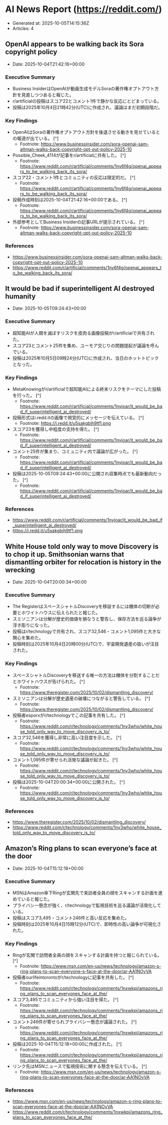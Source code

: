 # AI News Report (https://reddit.com/)

- Generated at: 2025-10-05T14:15:36Z
- Articles: 4

## OpenAI appears to be walking back its Sora copyright policy
- Date: 2025-10-04T21:42:16+00:00

### Executive Summary
- Business InsiderはOpenAIが動画生成モデルSoraの著作権オプトアウト方針を見直しつつあると報じた。
- r/artificialの投稿はスコア22とコメント1件で静かな反応にとどまっている。
- 投稿は2025年10月4日21時42分(UTC)に作成され、議論はまだ初期段階だ。

### Key Findings
- OpenAIはSoraの著作権オプトアウト方針を後退させる動きを見せているとの報道が出ている。 [^]
  - Footnote: https://www.businessinsider.com/sora-openai-sam-altman-walks-back-copyright-opt-out-policy-2025-10
- Possible_Cheek_4114が記事をr/artificialに共有した。 [^]
  - Footnote: https://www.reddit.com/r/artificial/comments/1ny6f4g/openai_appears_to_be_walking_back_its_sora/
- スコア22・コメント1件とコミュニティの反応は限定的だ。 [^]
  - Footnote: https://www.reddit.com/r/artificial/comments/1ny6f4g/openai_appears_to_be_walking_back_its_sora/
- 投稿作成時刻は2025-10-04T21:42:16+00:00である。 [^]
  - Footnote: https://www.reddit.com/r/artificial/comments/1ny6f4g/openai_appears_to_be_walking_back_its_sora/
- 外部参考としてBusiness Insiderの記事URLが提示されている。 [^]
  - Footnote: https://www.businessinsider.com/sora-openai-sam-altman-walks-back-copyright-opt-out-policy-2025-10

### References
- https://www.businessinsider.com/sora-openai-sam-altman-walks-back-copyright-opt-out-policy-2025-10
- https://www.reddit.com/r/artificial/comments/1ny6f4g/openai_appears_to_be_walking_back_its_sora/

## It would be bad if superintelligent AI destroyed humanity
- Date: 2025-10-05T09:24:43+00:00

### Executive Summary
- 超知能AIが人類を滅ぼすリスクを皮肉る画像投稿がr/artificialで共有された。
- スコア23とコメント25件を集め、ユーモア交じりの問題提起が議論を呼んでいる。
- 投稿は2025年10月5日09時24分(UTC)に作成され、当日のホットトピックとなった。

### Key Findings
- MetaKnowingがr/artificialで超知能AIによる終末リスクをテーマにした投稿を行った。 [^]
  - Footnote: https://www.reddit.com/r/artificial/comments/1nyjoar/it_would_be_bad_if_superintelligent_ai_destroyed/
- 投稿形式はi.redd.itの画像で視覚的にメッセージを伝えている。 [^]
  - Footnote: https://i.redd.it/u5sakgbih9tf1.png
- スコア23を獲得し中程度の支持を得た。 [^]
  - Footnote: https://www.reddit.com/r/artificial/comments/1nyjoar/it_would_be_bad_if_superintelligent_ai_destroyed/
- コメント25件が集まり、コミュニティ内で議論が広がった。 [^]
  - Footnote: https://www.reddit.com/r/artificial/comments/1nyjoar/it_would_be_bad_if_superintelligent_ai_destroyed/
- 投稿は2025-10-05T09:24:43+00:00に公開され収集時点でも最新動向だった。 [^]
  - Footnote: https://www.reddit.com/r/artificial/comments/1nyjoar/it_would_be_bad_if_superintelligent_ai_destroyed/

### References
- https://www.reddit.com/r/artificial/comments/1nyjoar/it_would_be_bad_if_superintelligent_ai_destroyed/
- https://i.redd.it/u5sakgbih9tf1.png

## White House told only way to move Discovery is to chop it up.  Smithsonian warns that dismantling orbiter for relocation is history in the wrecking
- Date: 2025-10-04T20:00:34+00:00

### Executive Summary
- The RegisterはスペースシャトルDiscoveryを移設するには機体の切断が必要とホワイトハウスに伝えられたと報じた。
- スミソニアンは分解が歴史的価値を損なうと警告し、保存方法を巡る論争が浮き彫りになった。
- 投稿はr/technologyで共有され、スコア32,546・コメント1,095件と大きな関心を集めた。
- 投稿時刻は2025年10月4日20時00分(UTC)で、宇宙開発遺産の扱いが注目された。

### Key Findings
- スペースシャトルDiscoveryを移送する唯一の方法は機体を分割することだとホワイトハウスが告げられた。 [^]
  - Footnote: https://www.theregister.com/2025/10/02/dismantling_discovery/
- スミソニアンは分解が歴史遺産の破壊につながると警告している。 [^]
  - Footnote: https://www.theregister.com/2025/10/02/dismantling_discovery/
- 投稿者esporxがr/technologyでこの記事を共有した。 [^]
  - Footnote: https://www.reddit.com/r/technology/comments/1ny3who/white_house_told_only_way_to_move_discovery_is_to/
- スコア32,546を獲得し非常に高い注目度を示した。 [^]
  - Footnote: https://www.reddit.com/r/technology/comments/1ny3who/white_house_told_only_way_to_move_discovery_is_to/
- コメント1,095件が寄せられ活発な議論が起きた。 [^]
  - Footnote: https://www.reddit.com/r/technology/comments/1ny3who/white_house_told_only_way_to_move_discovery_is_to/
- 投稿は2025-10-04T20:00:34+00:00に公開された。 [^]
  - Footnote: https://www.reddit.com/r/technology/comments/1ny3who/white_house_told_only_way_to_move_discovery_is_to/

### References
- https://www.theregister.com/2025/10/02/dismantling_discovery/
- https://www.reddit.com/r/technology/comments/1ny3who/white_house_told_only_way_to_move_discovery_is_to/

## Amazon’s Ring plans to scan everyone’s face at the door
- Date: 2025-10-04T15:12:18+00:00

### Executive Summary
- MSNはAmazon傘下Ringが玄関先で来訪者全員の顔をスキャンする計画を進めていると報じた。
- プライバシー懸念が強く、r/technologyで監視技術を巡る議論が活発化している。
- 投稿はスコア3,495・コメント246件と高い反応を集めた。
- 投稿時刻は2025年10月4日15時12分(UTC)で、即時性の高い論争が可視化された。

### Key Findings
- Ringが玄関で訪問者全員の顔をスキャンする計画を持つと報じられている。 [^]
  - Footnote: https://www.msn.com/en-us/news/technology/amazon-s-ring-plans-to-scan-everyone-s-face-at-the-door/ar-AA1NOvVA
- 投稿者ourlifeintorontoがr/technologyに記事を共有した。 [^]
  - Footnote: https://www.reddit.com/r/technology/comments/1nxwkpj/amazons_ring_plans_to_scan_everyones_face_at_the/
- スコア3,495でコミュニティから強い注目を得た。 [^]
  - Footnote: https://www.reddit.com/r/technology/comments/1nxwkpj/amazons_ring_plans_to_scan_everyones_face_at_the/
- コメント246件が寄せられプライバシー懸念が議論された。 [^]
  - Footnote: https://www.reddit.com/r/technology/comments/1nxwkpj/amazons_ring_plans_to_scan_everyones_face_at_the/
- 投稿は2025-10-04T15:12:18+00:00に作成された。 [^]
  - Footnote: https://www.reddit.com/r/technology/comments/1nxwkpj/amazons_ring_plans_to_scan_everyones_face_at_the/
- リンク先はMSNニュースで監視技術に関する懸念を伝えている。 [^]
  - Footnote: https://www.msn.com/en-us/news/technology/amazon-s-ring-plans-to-scan-everyones-face-at-the-door/ar-AA1NOvVA

### References
- https://www.msn.com/en-us/news/technology/amazon-s-ring-plans-to-scan-everyones-face-at-the-door/ar-AA1NOvVA
- https://www.reddit.com/r/technology/comments/1nxwkpj/amazons_ring_plans_to_scan_everyones_face_at_the/
